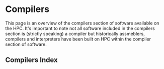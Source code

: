 # Compilers

This page is an overview of the compilers section of software available on the HPC. It's important to note not all software included in the compilers section is (strictly speaking) a compiler but historically assmeblers, compilers and interpreters have been built on HPC within the compiler section of software.

## Compilers Index

<!-- [name](./software_name) -->
<!-- For example: -->
<!-- - [CUDA](./cuda) -->
<!-- TODO: add compilers -->
